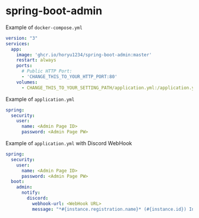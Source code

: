 # spring-boot-admin

Example of `docker-compose.yml`

```yaml
version: "3"
services:
  app:
    image: 'ghcr.io/horyu1234/spring-boot-admin:master'
    restart: always
    ports:
      # Public HTTP Port:
      - 'CHANGE_THIS_TO_YOUR_HTTP_PORT:80'
    volumes:
      - CHANGE_THIS_TO_YOUR_SETTING_PATH/application.yml:/application.yml
```

Example of `application.yml`

```yaml
spring:
  security:
    user:
      name: <Admin Page ID>
      password: <Admin Page PW>
```

Example of `application.yml` with Discord WebHook

```yaml
spring:
  security:
    user:
      name: <Admin Page ID>
      password: <Admin Page PW>
  boot:
    admin:
      notify:
        discord:
          webhook-url: <WebHook URL>
          message: "*#{instance.registration.name}* (#{instance.id}) Instance status changed to *#{event.statusInfo.status}*"
```